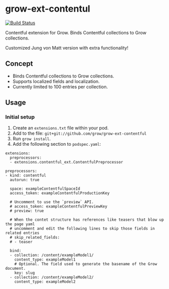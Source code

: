 # grow-ext-contentul

[![Build Status](https://travis-ci.org/grow/grow-ext-contentful.svg?branch=master)](https://travis-ci.org/grow/grow-ext-contentful)

Contentful extension for Grow. Binds Contentful collections to Grow
collections.

Customized Jung von Matt version with extra functionality!


## Concept

- Binds Contentful collections to Grow collections.
- Supports localized fields and localization.
- Currently limited to 100 entries per collection.

## Usage

### Initial setup

1. Create an `extensions.txt` file within your pod.
1. Add to the file: `git+git://github.com/grow/grow-ext-contentful`
1. Run `grow install`.
1. Add the following section to `podspec.yaml`:

```
extensions:
  preprocessors:
  - extensions.contentful_ext.ContentfulPreprocessor

preprocessors:
- kind: contentful
  autorun: true

  space: exampleContentfulSpaceId
  access_token: exampleContentfulProductionKey

  # Uncomment to use the `preview` API.
  # access_token: exampleContentfulPreviewKey
  # preview: true

  # When the contet structure has references like teasers that blow up the page yaml
  # uncomment and edit the following lines to skip those fields in related entries
  # skip_related_fields:
  # - teaser

  bind:
  - collection: /content/exampleModel1/
    content_type: exampleModel1
    # Optional. The field used to generate the basename of the Grow document.
    key: slug
  - collection: /content/exampleModel2/
    content_type: exampleModel2
```
